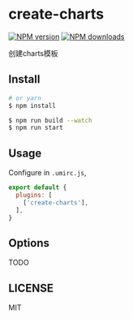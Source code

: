 # create-charts

[![NPM version](https://img.shields.io/npm/v/create-charts.svg?style=flat)](https://npmjs.org/package/create-charts)
[![NPM downloads](http://img.shields.io/npm/dm/create-charts.svg?style=flat)](https://npmjs.org/package/create-charts)

创建charts模板

## Install

```bash
# or yarn
$ npm install
```

```bash
$ npm run build --watch
$ npm run start
```

## Usage

Configure in `.umirc.js`,

```js
export default {
  plugins: [
    ['create-charts'],
  ],
}
```

## Options

TODO

## LICENSE

MIT
